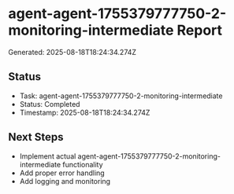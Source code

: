 # agent-agent-1755379777750-2-monitoring-intermediate Report

Generated: 2025-08-18T18:24:34.274Z

## Status
- Task: agent-agent-1755379777750-2-monitoring-intermediate
- Status: Completed
- Timestamp: 2025-08-18T18:24:34.274Z

## Next Steps
- Implement actual agent-agent-1755379777750-2-monitoring-intermediate functionality
- Add proper error handling
- Add logging and monitoring
